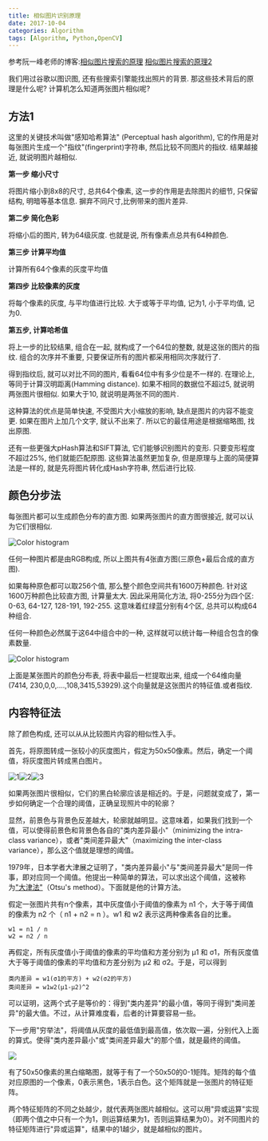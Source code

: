 ```yaml
---
title: 相似图片识别原理
date: 2017-10-04
categories: Algorithm
tags: [Algorithm, Python,OpenCV]
---
```


参考阮一峰老师的博客:[相似图片搜索的原理](http://www.ruanyifeng.com/blog/2011/07/principle_of_similar_image_search.html) [相似图片搜索的原理2](http://www.ruanyifeng.com/blog/2013/03/similar_image_search_part_ii.html)

我们用过谷歌以图识图, 还有些搜索引擎能找出照片的背景. 那这些技术背后的原理是什么呢? 计算机怎么知道两张图片相似呢?

## 方法1

这里的关键技术叫做"感知哈希算法" (Perceptual hash algorithm), 它的作用是对每张图片生成一个"指纹"(fingerprint)字符串, 然后比较不同图片的指纹. 结果越接近, 就说明图片越相似.

**第一步 缩小尺寸**

将图片缩小到8x8的尺寸, 总共64个像素, 这一步的作用是去除图片的细节, 只保留结构, 明暗等基本信息. 摒弃不同尺寸,比例带来的图片差异.

**第二步 简化色彩**

将缩小后的图片, 转为64级灰度. 也就是说, 所有像素点总共有64种颜色.

**第三步 计算平均值**

计算所有64个像素的灰度平均值

**第四步 比较像素的灰度**

将每个像素的灰度,  与平均值进行比较. 大于或等于平均值, 记为1, 小于平均值, 记为0.

**第五步, 计算哈希值**

将上一步的比较结果, 组合在一起, 就构成了一个64位的整数, 就是这张的图片的指纹. 组合的次序并不重要, 只要保证所有的图片都采用相同次序就行了.

得到指纹后, 就可以对比不同的图片, 看看64位中有多少位是不一样的. 在理论上, 等同于计算汉明距离(Hamming distance). 如果不相同的数据位不超过5, 就说明两张图片很相似. 如果大于10, 就说明是两张不同的图片.

这种算法的优点是简单快速, 不受图片大小缩放的影响, 缺点是图片的内容不能变更. 如果在图片上加几个文字, 就认不出来了. 所以它的最佳用途是根据缩略图, 找出原图.

还有一些更强大pHash算法和SIFT算法, 它们能够识别图片的变形. 只要变形程度不超过25%, 他们就能匹配原图. 这些算法虽然更加复杂, 但是原理与上面的简便算法是一样的, 就是先将图片转化成Hash字符串, 然后进行比较.

## 颜色分步法

每张图片都可以生成颜色分布的直方图. 如果两张图片的直方图很接近, 就可以认为它们很相似.

![Color histogram](../../../../images/ColorHistogram1.jpg)

任何一种图片都是由RGB构成, 所以上图共有4张直方图(三原色+最后合成的直方图).

如果每种原色都可以取256个值, 那么整个颜色空间共有1600万种颜色. 针对这1600万种颜色比较直方图, 计算量太大. 因此采用简化方法, 将0-255分为四个区: 0-63, 64-127, 128-191, 192-255. 这意味着红绿蓝分别有4个区, 总共可以构成64种组合.

任何一种颜色必然属于这64中组合中的一种, 这样就可以统计每一种组合包含的像素数量.

![Color histogram](../../../../images/ColorHistogram2.png)

上面是某张图片的颜色分布表, 将表中最后一栏提取出来, 组成一个64维向量(7414, 230,0,0,….,108,3415,53929).这个向量就是这张图片的特征值.或者指纹.

## 内容特征法

除了颜色构成, 还可以从从比较图片内容的相似性入手。

首先，将原图转成一张较小的灰度图片，假定为50x50像素。然后，确定一个阈值，将灰度图片转成黑白图片。

![1](../../../../images/NeirongTezheng1.jpg)![2](../../../../images/NeirongTezheng2.jpg)![3](../../../../images/NeirongTezheng3.png)

如果两张图片很相似，它们的黑白轮廓应该是相近的。于是，问题就变成了，第一步如何确定一个合理的阈值，正确呈现照片中的轮廓？

显然，前景色与背景色反差越大，轮廓就越明显。这意味着，如果我们找到一个值，可以使得前景色和背景色各自的"类内差异最小"（minimizing the intra-class variance），或者"类间差异最大"（maximizing the inter-class variance），那么这个值就是理想的阈值。

1979年，日本学者大津展之证明了，"类内差异最小"与"类间差异最大"是同一件事，即对应同一个阈值。他提出一种简单的算法，可以求出这个阈值，这被称为["大津法"](http://en.wikipedia.org/wiki/Otsu's_method)（Otsu's method）。下面就是他的计算方法。

假定一张图片共有n个像素，其中灰度值小于阈值的像素为 n1 个，大于等于阈值的像素为 n2 个（ n1 + n2 = n ）。w1 和 w2 表示这两种像素各自的比重。

```
w1 = n1 / n
w2 = n2 / n
```



再假定，所有灰度值小于阈值的像素的平均值和方差分别为 μ1 和 σ1，所有灰度值大于等于阈值的像素的平均值和方差分别为 μ2 和 σ2。于是，可以得到

``` 
类内差异 = w1(σ1的平方) + w2(σ2的平方)
类间差异 = w1w2(μ1-μ2)^2
```

可以证明，这两个式子是等价的：得到"类内差异"的最小值，等同于得到"类间差异"的最大值。不过，从计算难度看，后者的计算要容易一些。

下一步用"穷举法"，将阈值从灰度的最低值到最高值，依次取一遍，分别代入上面的算式。使得"类内差异最小"或"类间差异最大"的那个值，就是最终的阈值。

![](../../../../images/NeirongTezheng4.png)

有了50x50像素的黑白缩略图，就等于有了一个50x50的0-1矩阵。矩阵的每个值对应原图的一个像素，0表示黑色，1表示白色。这个矩阵就是一张图片的特征矩阵。

两个特征矩阵的不同之处越少，就代表两张图片越相似。这可以用"异或运算"实现（即两个值之中只有一个为1，则运算结果为1，否则运算结果为0）。对不同图片的特征矩阵进行"异或运算"，结果中的1越少，就是越相似的图片。

